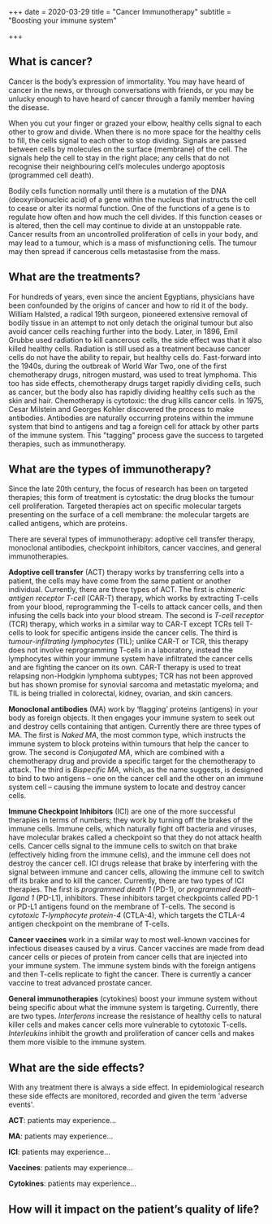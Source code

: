 +++
date = 2020-03-29
title = "Cancer Immunotherapy"
subtitle = "Boosting your immune system"

+++

## **What is cancer?**

Cancer is the body’s expression of immortality. You may have heard of cancer in the news, or through conversations with friends, or you may be unlucky enough to have heard of cancer through a family member having the disease. 

When you cut your finger or grazed your elbow, healthy cells signal to each other to grow and divide. When there is no more space for the healthy cells to fill, the cells signal to each other to stop dividing. Signals are passed between cells by molecules on the surface (membrane) of the cell. The signals help the cell to stay in the right place; any cells that do not recognise their neighbouring cell’s molecules undergo apoptosis (programmed cell death). 

Bodily cells function normally until there is a mutation of the DNA (deoxyribonucleic acid) of a gene within the nucleus that instructs the cell to cease or alter its normal function. One of the functions of a gene is to regulate how often and how much the cell divides. If this function ceases or is altered, then the cell may continue to divide at an unstoppable rate. Cancer results from an uncontrolled proliferation of cells in your body, and may lead to a tumour, which is a mass of misfunctioning cells. The tumour may then spread if cancerous cells metastasise from the mass.


## **What are the treatments?**

For hundreds of years, even since the ancient Egyptians, physicians have been confounded by the origins of cancer and how to rid it of the body. William Halsted, a radical 19th surgeon, pioneered extensive removal of bodily tissue in an attempt to not only detach the original tumour but also avoid cancer cells reaching further into the body. Later, in 1896, Emil Grubbe used radiation to kill cancerous cells, the side effect was that it also killed healthy cells. Radiation is still used as a treatment because cancer cells do not have the ability to repair, but healthy cells do. Fast-forward into the 1940s, during the outbreak of World War Two, one of the first chemotherapy drugs, nitrogen mustard, was used to treat lymphoma. This too has side effects, chemotherapy drugs target rapidly dividing cells, such as cancer, but the body also has rapidly dividing healthy cells such as the skin and hair. Chemotherapy is cytotoxic: the drug kills cancer cells. In 1975, Cesar Milstein and Georges Kohler discovered the process to make antibodies. Antibodies are naturally occurring proteins within the immune system that bind to antigens and tag a foreign cell for attack by other parts of the immune system. This "tagging" process gave the success to targeted therapies, such as immunotherapy.  

## **What are the types of immunotherapy?**

Since the late 20th century, the focus of research has been on targeted therapies; this form of treatment is cytostatic: the drug blocks the tumour cell proliferation. Targeted therapies act on specific molecular targets presenting on the surface of a cell membrane: the molecular targets are called antigens, which are proteins.

There are several types of immunotherapy: adoptive cell transfer therapy, monoclonal antibodies, checkpoint inhibitors, cancer vaccines, and general immunotherapies. 

**Adoptive cell transfer** (ACT) therapy works by transferring cells into a patient, the cells may have come from the same patient or another individual. Currently, there are three types of ACT. The first is *chimeric antigen receptor T-cell* (CAR-T) therapy, which works by extracting T-cells from your blood, reprogramming the T-cells to attack cancer cells, and then infusing the cells back into your blood stream. The second is *T-cell receptor* (TCR) therapy, which works in a similar way to CAR-T except TCRs tell T-cells to look for specific antigens inside the cancer cells. The third is *tumour-infiltrating lymphocytes* (TIL); unlike CAR-T or TCR, this therapy does not involve reprogramming T-cells in a laboratory, instead the lymphocytes within your immune system have infiltrated the cancer cells and are fighting the cancer on its own. CAR-T therapy is used to treat relapsing non-Hodgkin lymphoma subtypes; TCR has not been approved but has shown promise for synovial sarcoma and metastatic myeloma; and TIL is being trialled in colorectal, kidney, ovarian, and skin cancers.

**Monoclonal antibodies** (MA) work by ‘flagging’ proteins (antigens) in your body as foreign objects. It then engages your immune system to seek out and destroy cells containing that antigen. Currently there are three types of MA. The first is *Naked MA*, the most common type, which instructs the immune system to block proteins within tumours that help the cancer to grow. The second is *Conjugated MA*, which are combined with a chemotherapy drug and provide a specific target for the chemotherapy to attack. The third is *Bispecific MA*, which, as the name suggests, is designed to bind to two antigens – one on the cancer cell and the other on an immune system cell – causing the immune system to locate and destroy cancer cells.

**Immune Checkpoint Inhibitors** (ICI) are one of the more successful therapies in terms of numbers; they work by turning off the brakes of the immune cells. Immune cells, which naturally fight off bacteria and viruses, have molecular brakes called a checkpoint so that they do not attack health cells. Cancer cells signal to the immune cells to switch on that brake (effectively hiding from the immune cells), and the immune cell does not destroy the cancer cell. ICI drugs release that brake by interfering with the signal between immune and cancer cells, allowing the immune cell to switch off its brake and to kill the cancer. Currently, there are two types of ICI therapies. The first is *programmed death 1* (PD-1), or *programmed death-ligand 1* (PD-L1), inhibitors. These inhibitors target checkpoints called PD-1 or PD-L1 antigens found on the membrane of T-cells. The second is *cytotoxic T-lymphocyte protein-4* (CTLA-4), which targets the CTLA-4 antigen checkpoint on the membrane of T-cells.

**Cancer vaccines** work in a similar way to most well-known vaccines for infectious diseases caused by a virus. Cancer vaccines are made from dead cancer cells or pieces of protein from cancer cells that are injected into your immune system. The immune system binds with the foreign antigens and then T-cells replicate to fight the cancer. There is currently a cancer vaccine to treat advanced prostate cancer.

**General immunotherapies** (cytokines) boost your immune system without being specific about what the immune system is targeting. Currently, there are two types. *Interferons* increase the resistance of healthy cells to natural killer cells and makes cancer cells more vulnerable to cytotoxic T-cells. *Interleukins* inhibit the growth and proliferation of cancer cells and makes them more visible to the immune system. 

## **What are the side effects?**

With any treatment there is always a side effect. In epidemiological research these side effects are monitored, recorded and given the term 'adverse events'.

**ACT**: patients may experience... 

**MA**: patients may experience...

**ICI**: patients may experience...

**Vaccines**: patients may experience...

**Cytokines**: patients may experience...



## **How will it impact on the patient’s quality of life?**



